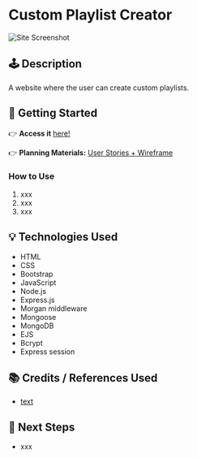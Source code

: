 # Custom Playlist Creator

![Site Screenshot](./assets/xxx)

## 🕹️ Description
A website where the user can create custom playlists.

## 🚀 Getting Started

👉 **Access it** [here!](site)

👉 **Planning Materials:**
 [User Stories + Wireframe](https://trello.com/b/xmNPFLI4/custom-playlist-creator)

### How to Use
1. xxx
2. xxx
3. xxx

## 💡 Technologies Used
- HTML
- CSS
- Bootstrap
- JavaScript
- Node.js
- Express.js
- Morgan middleware
- Mongoose
- MongoDB
- EJS
- Bcrypt
- Express session

## 📚 Credits / References Used
- [text](site)


## 🚧 Next Steps
- xxx
